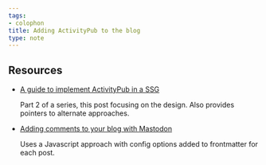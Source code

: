 ```yaml
---
tags:
- colophon
title: Adding ActivityPub to the blog
type: note
---
```

## Resources

- [A guide to implement ActivityPub in a SSG](https://maho.dev/2024/02/a-guide-to-implement-activitypub-in-a-static-site-or-any-website-part-2/)

    Part 2 of a series, this post focusing on the design. Also provides pointers to alternate approaches.

- [Adding comments to your blog with Mastodon](https://carlschwan.eu/2020/12/29/adding-comments-to-your-static-blog-with-mastodon/)

    Uses a Javascript approach with config options added to frontmatter for each post.